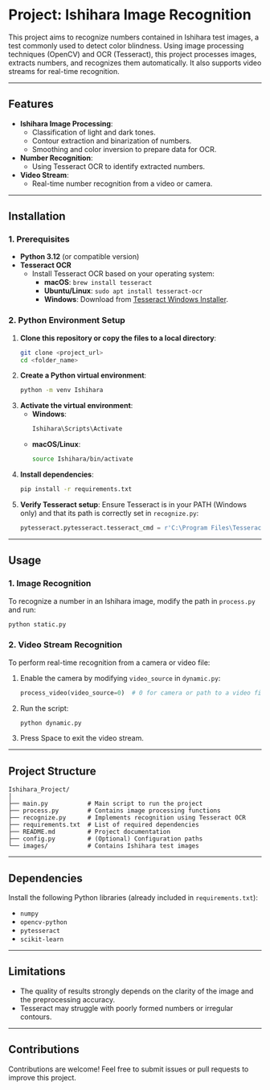 # Project: Ishihara Image Recognition

This project aims to recognize numbers contained in Ishihara test images, a test commonly used to detect color blindness. Using image processing techniques (OpenCV) and OCR (Tesseract), this project processes images, extracts numbers, and recognizes them automatically. It also supports video streams for real-time recognition.

---

## **Features**
- **Ishihara Image Processing**:
  - Classification of light and dark tones.
  - Contour extraction and binarization of numbers.
  - Smoothing and color inversion to prepare data for OCR.
- **Number Recognition**:
  - Using Tesseract OCR to identify extracted numbers.
- **Video Stream**:
  - Real-time number recognition from a video or camera.

---

## **Installation**

### **1. Prerequisites**
- **Python 3.12** (or compatible version)
- **Tesseract OCR**
  - Install Tesseract OCR based on your operating system:
    - **macOS**: `brew install tesseract`
    - **Ubuntu/Linux**: `sudo apt install tesseract-ocr`
    - **Windows**: Download from [Tesseract Windows Installer](https://github.com/UB-Mannheim/tesseract/wiki).

### **2. Python Environment Setup**
1. **Clone this repository or copy the files to a local directory**:
   ```bash
   git clone <project_url>
   cd <folder_name>
   ```
2. **Create a Python virtual environment**:
   ```bash
   python -m venv Ishihara
   ```
3. **Activate the virtual environment**:
   - **Windows**:
     ```bash
     Ishihara\Scripts\Activate
     ```
   - **macOS/Linux**:
     ```bash
     source Ishihara/bin/activate
     ```
4. **Install dependencies**:
   ```bash
   pip install -r requirements.txt
   ```
5. **Verify Tesseract setup**:
   Ensure Tesseract is in your PATH (Windows only) and that its path is correctly set in `recognize.py`:
   ```python
   pytesseract.pytesseract.tesseract_cmd = r'C:\Program Files\Tesseract-OCR\tesseract.exe'
   ```

---

## **Usage**

### **1. Image Recognition**
To recognize a number in an Ishihara image, modify the path in `process.py` and run:
```bash
python static.py
```

### **2. Video Stream Recognition**
To perform real-time recognition from a camera or video file:
1. Enable the camera by modifying `video_source` in `dynamic.py`:
   ```python
   process_video(video_source=0)  # 0 for camera or path to a video file
   ```
2. Run the script:
   ```bash
   python dynamic.py
   ```
3. Press Space to exit the video stream.

---

## **Project Structure**
```
Ishihara_Project/
│
├── main.py           # Main script to run the project
├── process.py        # Contains image processing functions
├── recognize.py      # Implements recognition using Tesseract OCR
├── requirements.txt  # List of required dependencies
├── README.md         # Project documentation
├── config.py         # (Optional) Configuration paths
└── images/           # Contains Ishihara test images
```

---

## **Dependencies**
Install the following Python libraries (already included in `requirements.txt`):
- `numpy`
- `opencv-python`
- `pytesseract`
- `scikit-learn`

---

## **Limitations**
- The quality of results strongly depends on the clarity of the image and the preprocessing accuracy.
- Tesseract may struggle with poorly formed numbers or irregular contours.

---

## **Contributions**
Contributions are welcome! Feel free to submit issues or pull requests to improve this project.